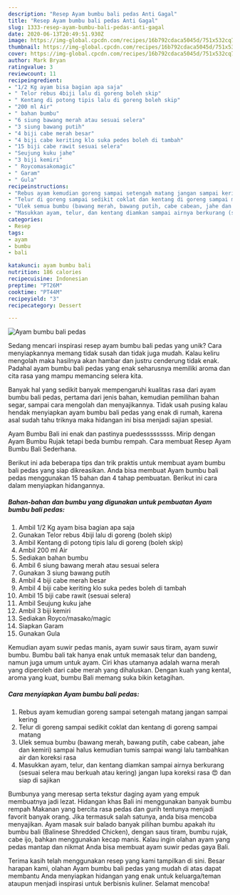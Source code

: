 ```yaml
---
description: "Resep Ayam bumbu bali pedas Anti Gagal"
title: "Resep Ayam bumbu bali pedas Anti Gagal"
slug: 1333-resep-ayam-bumbu-bali-pedas-anti-gagal
date: 2020-06-13T20:49:51.930Z
image: https://img-global.cpcdn.com/recipes/16b792cdaca5045d/751x532cq70/ayam-bumbu-bali-pedas-foto-resep-utama.jpg
thumbnail: https://img-global.cpcdn.com/recipes/16b792cdaca5045d/751x532cq70/ayam-bumbu-bali-pedas-foto-resep-utama.jpg
cover: https://img-global.cpcdn.com/recipes/16b792cdaca5045d/751x532cq70/ayam-bumbu-bali-pedas-foto-resep-utama.jpg
author: Mark Bryan
ratingvalue: 3
reviewcount: 11
recipeingredient:
- "1/2 Kg ayam bisa bagian apa saja"
- " Telor rebus 4biji lalu di goreng boleh skip"
- " Kentang di potong tipis lalu di goreng boleh skip"
- "200 ml Air"
- " bahan bumbu"
- "6 siung bawang merah atau sesuai selera"
- "3 siung bawang putih"
- "4 biji cabe merah besar"
- "4 biji cabe keriting klo suka pedes boleh di tambah"
- "15 biji cabe rawit sesuai selera"
- "Seujung kuku jahe"
- "3 biji kemiri"
- " Roycomasakomagic"
- " Garam"
- " Gula"
recipeinstructions:
- "Rebus ayam kemudian goreng sampai setengah matang jangan sampai kering"
- "Telur di goreng sampai sedikit coklat dan kentang di goreng sampai matang"
- "Ulek semua bumbu (bawang merah, bawang putih, cabe cabean, jahe dan kemiri) sampai halus kemudian tumis sampai wangi lalu tambahkan air dan koreksi rasa"
- "Masukkan ayam, telur, dan kentang diamkan sampai airnya berkurang (sesuai selera mau berkuah atau kering) jangan lupa koreksi rasa 😍 dan siap di sajikan"
categories:
- Resep
tags:
- ayam
- bumbu
- bali

katakunci: ayam bumbu bali 
nutrition: 186 calories
recipecuisine: Indonesian
preptime: "PT26M"
cooktime: "PT44M"
recipeyield: "3"
recipecategory: Dessert

---
```



![Ayam bumbu bali pedas](https://img-global.cpcdn.com/recipes/16b792cdaca5045d/751x532cq70/ayam-bumbu-bali-pedas-foto-resep-utama.jpg)

Sedang mencari inspirasi resep ayam bumbu bali pedas yang unik? Cara menyiapkannya memang tidak susah dan tidak juga mudah. Kalau keliru mengolah maka hasilnya akan hambar dan justru cenderung tidak enak. Padahal ayam bumbu bali pedas yang enak seharusnya memiliki aroma dan cita rasa yang mampu memancing selera kita.

Banyak hal yang sedikit banyak mempengaruhi kualitas rasa dari ayam bumbu bali pedas, pertama dari jenis bahan, kemudian pemilihan bahan segar, sampai cara mengolah dan menyajikannya. Tidak usah pusing kalau hendak menyiapkan ayam bumbu bali pedas yang enak di rumah, karena asal sudah tahu triknya maka hidangan ini bisa menjadi sajian spesial.

Ayam Bumbu Bali ini enak dan pastinya puedesssssssss. Mirip dengan Ayam Bumbu Rujak tetapi beda bumbu rempah. Cara membuat Resep Ayam Bumbu Bali Sederhana.


Berikut ini ada beberapa tips dan trik praktis untuk membuat ayam bumbu bali pedas yang siap dikreasikan. Anda bisa membuat Ayam bumbu bali pedas menggunakan 15 bahan dan 4 tahap pembuatan. Berikut ini cara dalam menyiapkan hidangannya.

<!--inarticleads1-->

##### Bahan-bahan dan bumbu yang digunakan untuk pembuatan Ayam bumbu bali pedas:

1. Ambil 1/2 Kg ayam bisa bagian apa saja
1. Gunakan  Telor rebus 4biji lalu di goreng (boleh skip)
1. Ambil  Kentang di potong tipis lalu di goreng (boleh skip)
1. Ambil 200 ml Air
1. Sediakan  bahan bumbu
1. Ambil 6 siung bawang merah atau sesuai selera
1. Gunakan 3 siung bawang putih
1. Ambil 4 biji cabe merah besar
1. Ambil 4 biji cabe keriting klo suka pedes boleh di tambah
1. Ambil 15 biji cabe rawit (sesuai selera)
1. Ambil Seujung kuku jahe
1. Ambil 3 biji kemiri
1. Sediakan  Royco/masako/magic
1. Siapkan  Garam
1. Gunakan  Gula


Kemudian ayam suwir pedas manis, ayam suwir saus tiram, ayam suwir bumbu. Bumbu bali tak hanya enak untuk memasak telur dan bandeng, namun juga umum untuk ayam. Ciri khas utamanya adalah warna merah yang diperoleh dari cabe merah yang dihaluskan. Dengan kuah yang kental, aroma yang kuat, bumbu Bali memang suka bikin ketagihan. 

<!--inarticleads2-->

##### Cara menyiapkan Ayam bumbu bali pedas:

1. Rebus ayam kemudian goreng sampai setengah matang jangan sampai kering
1. Telur di goreng sampai sedikit coklat dan kentang di goreng sampai matang
1. Ulek semua bumbu (bawang merah, bawang putih, cabe cabean, jahe dan kemiri) sampai halus kemudian tumis sampai wangi lalu tambahkan air dan koreksi rasa
1. Masukkan ayam, telur, dan kentang diamkan sampai airnya berkurang (sesuai selera mau berkuah atau kering) jangan lupa koreksi rasa 😍 dan siap di sajikan


Bumbunya yang meresap serta tekstur daging ayam yang empuk membuatnya jadi lezat. Hidangan khas Bali ini menggunakan banyak bumbu rempah Makanan yang bercita rasa pedas dan gurih tentunya menjadi favorit banyak orang. Jika termasuk salah satunya, anda bisa mencoba menyajikan. Ayam masak suir balado banyak pilihan bumbu apakah itu bumbu bali (Balinese Shredded Chicken), dengan saus tiram, bumbu rujak, cabe ijo, bahkan menggunakan kecap manis. Kalau ingin olahan ayam yang pedas mantap dan nikmat Anda bisa membuat ayam suwir pedas gaya Bali. 

Terima kasih telah menggunakan resep yang kami tampilkan di sini. Besar harapan kami, olahan Ayam bumbu bali pedas yang mudah di atas dapat membantu Anda menyiapkan hidangan yang enak untuk keluarga/teman ataupun menjadi inspirasi untuk berbisnis kuliner. Selamat mencoba!
